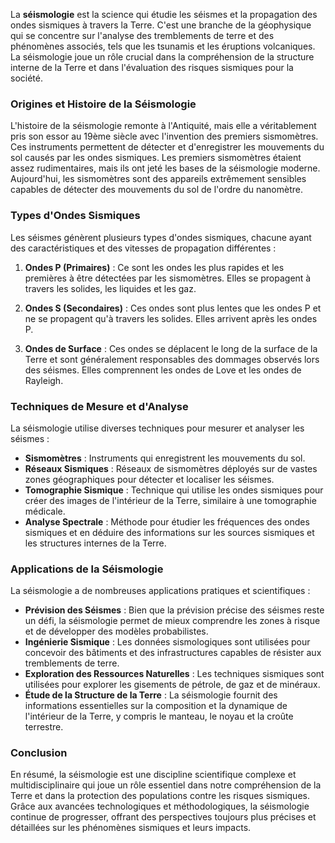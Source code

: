 La **séismologie** est la science qui étudie les séismes et la propagation des ondes sismiques à travers la Terre. C'est une branche de la géophysique qui se concentre sur l'analyse des tremblements de terre et des phénomènes associés, tels que les tsunamis et les éruptions volcaniques. La séismologie joue un rôle crucial dans la compréhension de la structure interne de la Terre et dans l'évaluation des risques sismiques pour la société.

### Origines et Histoire de la Séismologie

L'histoire de la séismologie remonte à l'Antiquité, mais elle a véritablement pris son essor au 19ème siècle avec l'invention des premiers sismomètres. Ces instruments permettent de détecter et d'enregistrer les mouvements du sol causés par les ondes sismiques. Les premiers sismomètres étaient assez rudimentaires, mais ils ont jeté les bases de la séismologie moderne. Aujourd'hui, les sismomètres sont des appareils extrêmement sensibles capables de détecter des mouvements du sol de l'ordre du nanomètre.

### Types d'Ondes Sismiques

Les séismes génèrent plusieurs types d'ondes sismiques, chacune ayant des caractéristiques et des vitesses de propagation différentes :

1. **Ondes P (Primaires)** : Ce sont les ondes les plus rapides et les premières à être détectées par les sismomètres. Elles se propagent à travers les solides, les liquides et les gaz.

2. **Ondes S (Secondaires)** : Ces ondes sont plus lentes que les ondes P et ne se propagent qu'à travers les solides. Elles arrivent après les ondes P.

3. **Ondes de Surface** : Ces ondes se déplacent le long de la surface de la Terre et sont généralement responsables des dommages observés lors des séismes. Elles comprennent les ondes de Love et les ondes de Rayleigh.

### Techniques de Mesure et d'Analyse

La séismologie utilise diverses techniques pour mesurer et analyser les séismes :

- **Sismomètres** : Instruments qui enregistrent les mouvements du sol.
- **Réseaux Sismiques** : Réseaux de sismomètres déployés sur de vastes zones géographiques pour détecter et localiser les séismes.
- **Tomographie Sismique** : Technique qui utilise les ondes sismiques pour créer des images de l'intérieur de la Terre, similaire à une tomographie médicale.
- **Analyse Spectrale** : Méthode pour étudier les fréquences des ondes sismiques et en déduire des informations sur les sources sismiques et les structures internes de la Terre.

### Applications de la Séismologie

La séismologie a de nombreuses applications pratiques et scientifiques :

- **Prévision des Séismes** : Bien que la prévision précise des séismes reste un défi, la séismologie permet de mieux comprendre les zones à risque et de développer des modèles probabilistes.
- **Ingénierie Sismique** : Les données sismologiques sont utilisées pour concevoir des bâtiments et des infrastructures capables de résister aux tremblements de terre.
- **Exploration des Ressources Naturelles** : Les techniques sismiques sont utilisées pour explorer les gisements de pétrole, de gaz et de minéraux.
- **Étude de la Structure de la Terre** : La séismologie fournit des informations essentielles sur la composition et la dynamique de l'intérieur de la Terre, y compris le manteau, le noyau et la croûte terrestre.

### Conclusion

En résumé, la séismologie est une discipline scientifique complexe et multidisciplinaire qui joue un rôle essentiel dans notre compréhension de la Terre et dans la protection des populations contre les risques sismiques. Grâce aux avancées technologiques et méthodologiques, la séismologie continue de progresser, offrant des perspectives toujours plus précises et détaillées sur les phénomènes sismiques et leurs impacts.